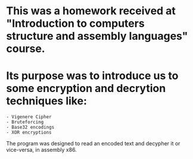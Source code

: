 # This was a homework received at "Introduction to computers structure and assembly languages" course.

# Its purpose was to introduce us to some encryption and decrytion techniques like: 
	- Vigenere Cipher
	- Bruteforcing
	- Base32 encodings
	- XOR encryptions

The program was designed to read an encoded text and decypher it or vice-versa, in assembly x86.

